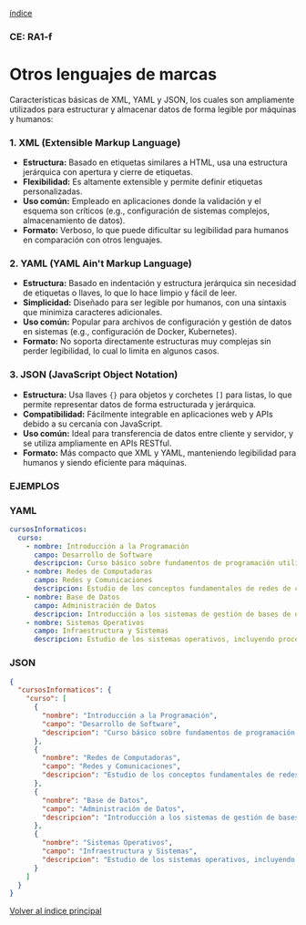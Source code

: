 [índice](./LM0400_indice.md)

### CE: RA1-f

# Otros lenguajes de marcas

Características básicas de XML, YAML y JSON, los cuales son ampliamente utilizados para estructurar y almacenar datos de forma legible por máquinas y humanos:

### 1. XML (Extensible Markup Language)
- **Estructura:** Basado en etiquetas similares a HTML, usa una estructura jerárquica con apertura y cierre de etiquetas.
- **Flexibilidad:** Es altamente extensible y permite definir etiquetas personalizadas.
- **Uso común:** Empleado en aplicaciones donde la validación y el esquema son críticos (e.g., configuración de sistemas complejos, almacenamiento de datos).
- **Formato:** Verboso, lo que puede dificultar su legibilidad para humanos en comparación con otros lenguajes.

### 2. YAML (YAML Ain't Markup Language)
- **Estructura:** Basado en indentación y estructura jerárquica sin necesidad de etiquetas o llaves, lo que lo hace limpio y fácil de leer.
- **Simplicidad:** Diseñado para ser legible por humanos, con una sintaxis que minimiza caracteres adicionales.
- **Uso común:** Popular para archivos de configuración y gestión de datos en sistemas (e.g., configuración de Docker, Kubernetes).
- **Formato:** No soporta directamente estructuras muy complejas sin perder legibilidad, lo cual lo limita en algunos casos.

### 3. JSON (JavaScript Object Notation)
- **Estructura:** Usa llaves `{}` para objetos y corchetes `[]` para listas, lo que permite representar datos de forma estructurada y jerárquica.
- **Compatibilidad:** Fácilmente integrable en aplicaciones web y APIs debido a su cercanía con JavaScript.
- **Uso común:** Ideal para transferencia de datos entre cliente y servidor, y se utiliza ampliamente en APIs RESTful.
- **Formato:** Más compacto que XML y YAML, manteniendo legibilidad para humanos y siendo eficiente para máquinas.


### EJEMPLOS

### YAML
```yaml
cursosInformaticos:
  curso:
    - nombre: Introducción a la Programación
      campo: Desarrollo de Software
      descripcion: Curso básico sobre fundamentos de programación utilizando Python.
    - nombre: Redes de Computadoras
      campo: Redes y Comunicaciones
      descripcion: Estudio de los conceptos fundamentales de redes de computadoras y protocolos de comunicación.
    - nombre: Base de Datos
      campo: Administración de Datos
      descripcion: Introducción a los sistemas de gestión de bases de datos relacionales.
    - nombre: Sistemas Operativos
      campo: Infraestructura y Sistemas
      descripcion: Estudio de los sistemas operativos, incluyendo procesos, memoria y sistemas de archivos.
```

### JSON
```json
{
  "cursosInformaticos": {
    "curso": [
      {
        "nombre": "Introducción a la Programación",
        "campo": "Desarrollo de Software",
        "descripcion": "Curso básico sobre fundamentos de programación utilizando Python."
      },
      {
        "nombre": "Redes de Computadoras",
        "campo": "Redes y Comunicaciones",
        "descripcion": "Estudio de los conceptos fundamentales de redes de computadoras y protocolos de comunicación."
      },
      {
        "nombre": "Base de Datos",
        "campo": "Administración de Datos",
        "descripcion": "Introducción a los sistemas de gestión de bases de datos relacionales."
      },
      {
        "nombre": "Sistemas Operativos",
        "campo": "Infraestructura y Sistemas",
        "descripcion": "Estudio de los sistemas operativos, incluyendo procesos, memoria y sistemas de archivos."
      }
    ]
  }
}
```

[Volver al índice principal](./LM0400_indice.md)
